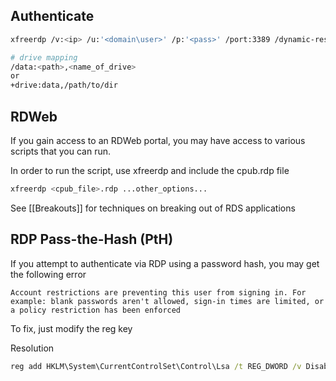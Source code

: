 ## Authenticate
```bash
xfreerdp /v:<ip> /u:'<domain\user>' /p:'<pass>' /port:3389 /dynamic-resolution 

# drive mapping
/data:<path>,<name_of_drive>
or
+drive:data,/path/to/dir
```

## RDWeb
If you gain access to an RDWeb portal, you may have access to various scripts that you can run.

In order to run the script, use xfreerdp and include the cpub.rdp file
```bash
xfreerdp <cpub_file>.rdp ...other_options...
```

See [[Breakouts]] for techniques on breaking out of RDS applications

## RDP Pass-the-Hash (PtH)
If you attempt to authenticate via RDP using a password hash, you may get the following error
```
Account restrictions are preventing this user from signing in. For example: blank passwords aren't allowed, sign-in times are limited, or a policy restriction has been enforced
```

To fix, just modify the reg key

Resolution
```cmd
reg add HKLM\System\CurrentControlSet\Control\Lsa /t REG_DWORD /v DisableRestrictedAdmin /d 0x0 /f
```

